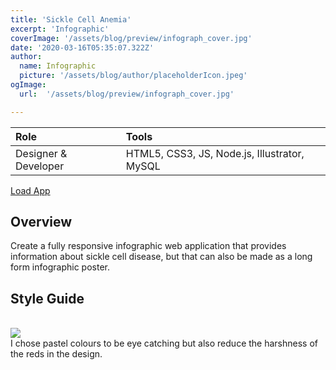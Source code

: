 ```yaml
---
title: 'Sickle Cell Anemia'
excerpt: 'Infographic'
coverImage: '/assets/blog/preview/infograph_cover.jpg'
date: '2020-03-16T05:35:07.322Z'
author:
  name: Infographic
  picture: '/assets/blog/author/placeholderIcon.jpeg'
ogImage:
  url:  '/assets/blog/preview/infograph_cover.jpg'

---
```


| Role   | Tools    | 
| :----- | :------- |
| Designer & Developer  &nbsp;| HTML5, CSS3, JS, Node.js, Illustrator, MySQL |

[Load App](https://sickle-cell-infographic.herokuapp.com/) 

## Overview

Create a fully responsive infographic web application that provides information about sickle cell disease, but that can also be made as a long form infographic poster. 

## Style Guide
<br>
<img src="/assets/blog/project-content/infograph_styleguide.jpg" onerror="this.onerror=null; this.src='/assets/blog/project-content/infograph_styleguide.jpg'">
<br>
I chose pastel colours to be eye catching but also reduce the harshness of the reds in the design. 




